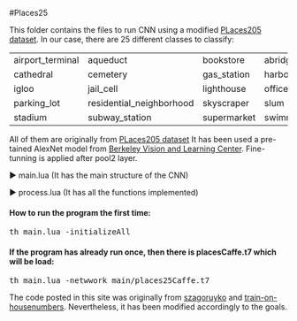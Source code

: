 #Places25
<p>This folder contains the files to run CNN using a modified  <a href="http://places.csail.mit.edu/">PLaces205 dataset</a>. In our case, there are 25 different classes to classify:
<table style="width:100%">
  <tr>
    <td>airport_terminal</td>
    <td>aqueduct</td>
    <td>bookstore</td>
    <td>abridge</td>
    <td>castle</td>
  </tr>
    <tr>
    <td>cathedral</td>
    <td>cemetery</td>
    <td>gas_station</td>
    <td>harbor</td>
    <td>highway</td>
  </tr>
    <tr>
    <td>igloo</td>
    <td>jail_cell</td>
    <td>lighthouse</td>
    <td>office_building</td>
    <td>palace</td>
  </tr>  <tr>
    <td>parking_lot</td>
    <td>residential_neighborhood</td>
    <td>skyscraper</td>
    <td>slum</td>
    <td>snowfield</td>
  </tr>
    <tr>
    <td>stadium</td>
    <td>subway_station</td>
    <td>supermarket</td>
    <td>swimming_pool</td>
    <td>windmill</td>
  </tr>
</table>
All of them are originally from <a href="http://places.csail.mit.edu/">PLaces205 dataset</a> It has been used a pre-tained  AlexNet  model from <a href="https://github.com/BVLC/caffe/tree/master/models/bvlc_alexnet">Berkeley Vision and Learning Center</a>. Fine-tunning is applied after pool2 layer.</p>

<p>&#9658; main.lua (It has the main structure of the CNN)</p>

<p>&#9658; process.lua (It has all the functions implemented)</p>


<h4>How to run the program the first time:</h4>
<pre>th main.lua -initializeAll</pre>

<h4>If the program has already run once, then there is placesCaffe.t7 which will be load:</h4>
<pre>th main.lua -netwwork main/places25Caffe.t7</pre>

<p>The code posted in this site was originally from <a href="https://github.com/szagoruyko/loadcaffe">szagoruyko</a> and <a href="https://github.com/torch/demos">train-on-housenumbers</a>. Nevertheless, it has been modified accordingly to the goals.</p>
